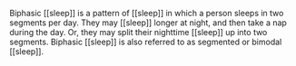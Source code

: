 Biphasic [[sleep]] is a pattern of [[sleep]] in which a person sleeps in two segments per day. They may [[sleep]] longer at night, and then take a nap during the day. Or, they may split their nighttime [[sleep]] up into two segments. Biphasic [[sleep]] is also referred to as segmented or bimodal [[sleep]].